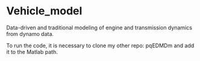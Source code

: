 # Vehicle_model
Data-driven and traditional modeling of engine and transmission dynamics from dynamo data.

To run the code, it is necessary to clone my other repo: pqEDMDm and add it to the Matlab path.
